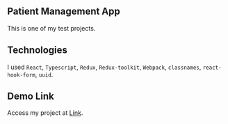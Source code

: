 ## Patient Management App

This is one of my test projects.

## Technologies

I used `React`, `Typescript`, `Redux`, `Redux-toolkit`, `Webpack`, `classnames`, `react-hook-form`, `uuid`.

## Demo Link

Access my project at [Link](https://immdz.github.io/NiceCode-TestTask/).